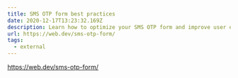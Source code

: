 ```yaml
---
title: SMS OTP form best practices
date: 2020-12-17T13:23:32.169Z
description: Learn how to optimize your SMS OTP form and improve user experience.
url: https://web.dev/sms-otp-form/
tags:
  - external
---
```

<https://web.dev/sms-otp-form/>